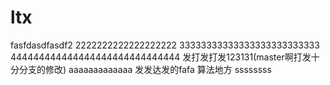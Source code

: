 # ltx
fasfdasdfasdf2
2222222222222222222
33333333333333333333333333
444444444444444444444444444444
发打发打发123131(master啊打发十分分支的修改) aaaaaaaaaaaaa
发发达发的fafa
算法地方
ssssssss